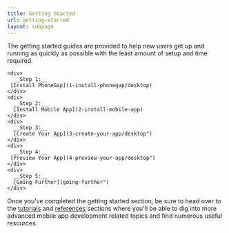 ```yaml
---
title: Getting Started
url: getting-started
layout: subpage
---
```


The getting started guides are provided to help new users get up and running as quickly as possible with the least amount 
of setup and time required.

<div class="get-started-submenu">

    <div>
      __Step 1:__
     [Install PhoneGap](1-install-phonegap/desktop)
    </div>     
    <div>
      __Step 2:__
      [Install Mobile App](2-install-mobile-app)
    </div>  
    <div>
      __Step 3:__
      [Create Your App](3-create-your-app/desktop")
    </div>  
    <div>
      __Step 4:__
     [Preview Your App](4-preview-your-app/desktop")
    </div>  
    <div>
      __Step 5:__
      [Going Further](going-further")
    </div>  
    
    
</div>



Once you've completed the getting started section, be sure to head over to the [tutorials](/tutorials) and [references](/references) sections where you'll be able to dig into more advanced mobile app development related topics and find numerous useful resources.
